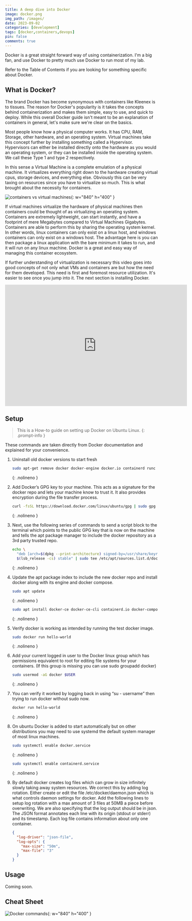 ```yaml
---
title: A deep dive into Docker
image: docker.png
img_path: /images/
date: 2023-09-02
categories: [development]
tags: [docker,containers,devops]
pin: false
comments: true
---
```


Docker is a great straight forward way of using containerization. I'm a big fan, and use Docker to pretty much use Docker to run most of my lab. 

Refer to the Table of Contents if you are looking for something specific about Docker.

## What is Docker?

The brand Docker has become synonymous with containers like Kleenex is to tissues. The reason for Docker's popularity is it takes the concepts behind containerization and makes them simple, easy to use, and quick to deploy. While this overall Docker guide isn't meant to be an explanation of containers in general, let's make sure we're clear on the basics.

Most people know how a physical computer works. It has CPU, RAM, Storage, other hardware, and an operating system. Virtual machines take this concept further by installing something called a Hypervisor. Hypervisors can either be installed directly onto the hardware as you would an operating system, or they can be installed inside the operating system. We call these Type 1 and type 2 respectively. 

In this sense a Virtual Machine is a complete emulation of a physical machine. It virtualizes everything right down to the hardware creating virtual cpus, storage devices, and everything else. Obviously this can be very taxing on resources since you have to virtualize so much. This is what brought about the necessity for containers.

![containers vs virtual machines](docker-diagram.png){: w="840" h="400" }

If virtual machines virtualize the hardware of physical machines then containers could be thought of as virtualizing an operating system. Containers are extremely lightweight, can start instantly, and have a footprint of mere Megabytes compared to Virtual Machines Gigabytes. Containers are able to perform this by sharing the operating system kernel. In other words, linux containers can only exist on a linux host, and windows containers can only exist on a windows host. The advantage here is you can then package a linux application with the bare minimum it takes to run, and it will run on any linux machine. Docker is a great and easy way of managing this container ecosystem.

If further understanding of virtualization is necessary this video goes into good concepts of not only what VMs and containers are but how the need for them developed. This need is first and foremost resource utilization. It's easier to see once you jump into it. The next section is installing Docker.

<iframe style="display: block; margin: auto;" width="600" height="400" src="https://www.youtube-nocookie.com/embed/EYOGh2rK-h8?si=BB3N3iJFUvFE3mRA" title="YouTube video player" frameborder="0" allow="accelerometer; autoplay; clipboard-write; encrypted-media; gyroscope; picture-in-picture; web-share" allowfullscreen></iframe>

## Setup

> This is a How-to guide on setting up Docker on Ubuntu Linux. 
{: .prompt-info }

These commands are taken directly from Docker documentation and explained for your convenience.

1. Uninstall old docker versions to start fresh

    ```bash
    sudo apt-get remove docker docker-engine docker.io containerd runc
    ```
    {: .nolineno }

2. Add Docker’s GPG key to your machine. This acts as a signature for the docker repo and lets your machine know to trust it. It also provides encryption during the file transfer process.    

    ```bash
    curl -fsSL https://download.docker.com/linux/ubuntu/gpg | sudo gpg --dearmor -o /usr/share/keyrings/docker-archive-keyring.gpg
    ```
    {: .nolineno }

3. Next, use the following series of commands to send a script block to the terminal which points to the public GPG key that is now on the machine and tells the apt package manager to include the docker repository as a 3rd party trusted repo. 

    ```bash
    echo \
      "deb [arch=$(dpkg --print-architecture) signed-by=/usr/share/keyrings/docker-archive-keyring.gpg] https://download.docker.com/linux/ubuntu \
      $(lsb_release -cs) stable" | sudo tee /etc/apt/sources.list.d/docker.list > /dev/null
    ```
    {: .nolineno }

4. Update the apt package index to include the new docker repo and install docker along with its engine and docker compose.

    ```bash
    sudo apt update
    ```
    {: .nolineno }
    ```bash
    sudo apt install docker-ce docker-ce-cli containerd.io docker-compose-plugin
    ```
    {: .nolineno }

5. Verify docker is working as intended by running the test docker image.

    ```bash
    sudo docker run hello-world
    ```
    {: .nolineno }

6. Add your current logged in user to the Docker linux group which has permissions equivalent to root for editing file systems for your containers. (If this group is missing you can use sudo groupadd docker)

    ```bash
    sudo usermod -aG docker $USER
    ```
    {: .nolineno }

7. You can verify it worked by logging back in using “su - username” then trying to run docker without sudo now.

    ```bash
    docker run hello-world
    ```
    {: .nolineno }

8. On ubuntu Docker is added to start automatically but on other distributions you may need to use systemd the default system manager of most linux machines.

    ```bash
    sudo systemctl enable docker.service
    ```
    {: .nolineno }

    ```bash
    sudo systemctl enable containerd.service
    ```
    {: .nolineno }

9. By default docker creates log files which can grow in size infinitely slowly taking away system resources. We correct this by adding log rotation. Either create or edit the file /etc/docker/daemon.json which is what controls daemon settings for docker. Add the following lines to setup log rotation with a max amount of 3 files at 50MB a piece before overwriting. We are also specifying that the log output should be in json. The JSON format annotates each line with its origin (stdout or stderr) and its timestamp. Each log file contains information about only one container.

    ```json
    {
      "log-driver": "json-file",
      "log-opts": {
        "max-size": "50m",
        "max-file": "3" 
      }
    }
    ```

## Usage

Coming soon.

## Cheat Sheet

![Docker commands](dockercheatsheet.png){: w="840" h="400" }






